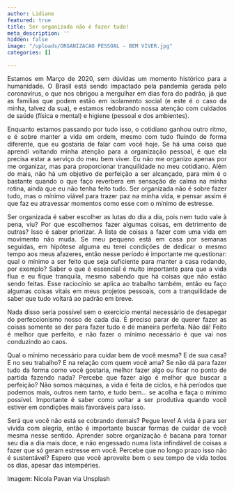 ```yaml
---
author: Lidiane
featured: true
title: Ser organizada não é fazer tudo!
meta_description: ''
hidden: false
image: "/uploads/ORGANIZACAO PESSOAL - BEM VIVER.jpg"
categories: []

---
```

<p align="justify">Estamos em Março de 2020, sem dúvidas um momento histórico para a humanidade. O Brasil está sendo impactado pela pandemia gerada pelo coronavírus, o que nos obrigou a mergulhar em dias fora do padrão, já que as famílias que podem estão em isolamento social (e este é o caso da minha, talvez da sua), e estamos redobrando nossa atenção com cuidados de saúde (física e mental) e higiene (pessoal e dos ambientes). 

<p align="justify">Enquanto estamos passando por tudo isso, o cotidiano ganhou outro ritmo, e é sobre manter a vida em ordem, mesmo com tudo fluindo de forma diferente, que eu gostaria de falar com você hoje. Se há uma coisa que aprendi voltando minha atenção para a organização pessoal, é que ela precisa estar a serviço do meu bem viver. Eu não me organizo apenas por me organizar, mas para proporcionar tranquilidade no meu cotidiano. Além do mais, não há um objetivo de perfeição a ser alcançado, para mim é o bastante quando o que faço reverbera em sensação de calma na minha rotina, ainda que eu não tenha feito tudo. Ser organizada não é sobre fazer tudo, mas o mínimo viável para trazer paz na minha vida, e pensar assim é que faz eu atravessar momentos como esse com o mínimo de estresse.

<p align="justify">Ser organizada é saber escolher as lutas do dia a dia, pois nem tudo vale à pena, viu? Por que escolhemos fazer algumas coisas, em detrimento de outras? Isso é saber priorizar. A lista de coisas a fazer com uma vida em movimento não muda. Se meu pequeno está em casa por semanas seguidas, em hipótese alguma eu terei condições de dedicar o mesmo tempo aos meus afazeres, então nesse período é importante me questionar: qual o mínimo a ser feito que seja suficiente para manter a casa rodando, por exemplo? Saber o que é essencial é muito importante para que a vida flua e eu fique tranquila, mesmo sabendo que há coisas que não estão sendo feitas. Esse raciocínio se aplica ao trabalho também, então eu faço algumas coisas vitais em meus projetos pessoais, com a tranquilidade de saber que tudo voltará ao padrão em breve.

<p align="justify">Nada disso seria possível sem o exercício mental necessário de desapegar do perfeccionismo nosso de cada dia. É preciso parar de querer fazer as coisas somente se der para fazer tudo e de maneira perfeita. Não dá! Feito é melhor que perfeito, e não fazer o mínimo necessário é que vai nos conduzindo ao caos. 

<p align="justify">Qual o mínimo necessário para cuidar bem de você mesma? E de sua casa? E no seu trabalho? E na relação com quem você ama? Se não dá para fazer tudo da forma como você gostaria, melhor fazer algo ou ficar no ponto de partida fazendo nada? Percebe que fazer algo é melhor que buscar a perfeição? Não somos máquinas, a vida é feita de ciclos, e há períodos que podemos mais, outros nem tanto, e tudo bem… se acolha e faça o mínimo possível. Importante é saber como voltar a ser produtiva quando você estiver em condições mais favoráveis para isso.

<p align="justify">Será que você não está se cobrando demais? Pegue leve! A vida é para ser vivida com alegria, então é importante buscar formas de cuidar de você mesma nesse sentido. Aprender sobre organização é bacana para tornar seu dia a dia mais doce, e não engessado numa lista infindável de coisas a fazer que só geram estresse em você. Percebe que no longo prazo isso não é sustentável? Espero que você aproveite bem o seu tempo de vida todos os dias, apesar das intempéries.

<p align="justify">Imagem: Nicola Pavan via Unsplash
